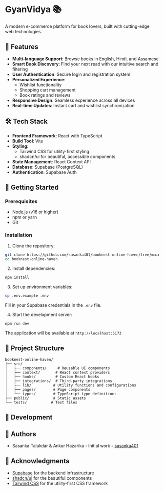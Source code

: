 # GyanVidya 📚

A modern e-commerce platform for book lovers, built with cutting-edge web technologies.

## 🌟 Features

- **Multi-language Support**: Browse books in English, Hindi, and Assamese
- **Smart Book Discovery**: Find your next read with our intuitive search and filtering
- **User Authentication**: Secure login and registration system
- **Personalized Experience**: 
  - Wishlist functionality
  - Shopping cart management
  - Book ratings and reviews
- **Responsive Design**: Seamless experience across all devices
- **Real-time Updates**: Instant cart and wishlist synchronization

## 🛠️ Tech Stack

- **Frontend Framework**: React with TypeScript
- **Build Tool**: Vite
- **Styling**: 
  - Tailwind CSS for utility-first styling
  - shadcn/ui for beautiful, accessible components
- **State Management**: React Context API
- **Database**: Supabase (PostgreSQL)
- **Authentication**: Supabase Auth

## 🚀 Getting Started

### Prerequisites

- Node.js (v16 or higher)
- npm or yarn
- Git

### Installation

1. Clone the repository:
```bash
git clone https://github.com/sasanka401/booknest-online-haven/tree/main
cd booknest-online-haven
```

2. Install dependencies:
```bash
npm install
```

3. Set up environment variables:
```bash
cp .env.example .env
```
Fill in your Supabase credentials in the `.env` file.

4. Start the development server:
```bash
npm run dev
```

The application will be available at `http://localhost:5173`

## 📁 Project Structure

```
booknest-online-haven/
├── src/
│   ├── components/     # Reusable UI components
│   ├── context/       # React context providers
│   ├── hooks/         # Custom React hooks
│   ├── integrations/  # Third-party integrations
│   ├── lib/          # Utility functions and configurations
│   ├── pages/        # Page components
│   └── types/        # TypeScript type definitions
├── public/           # Static assets
└── tests/           # Test files
```

## 🔧 Development

## 👥 Authors

- Sasanka Talukdar & Ankur Hazarika - Initial work - [sasanka401](https://github.com/sasanka401)

## 🙏 Acknowledgments

- [Supabase](https://supabase.io/) for the backend infrastructure
- [shadcn/ui](https://ui.shadcn.com/) for the beautiful components
- [Tailwind CSS](https://tailwindcss.com/) for the utility-first CSS framework


